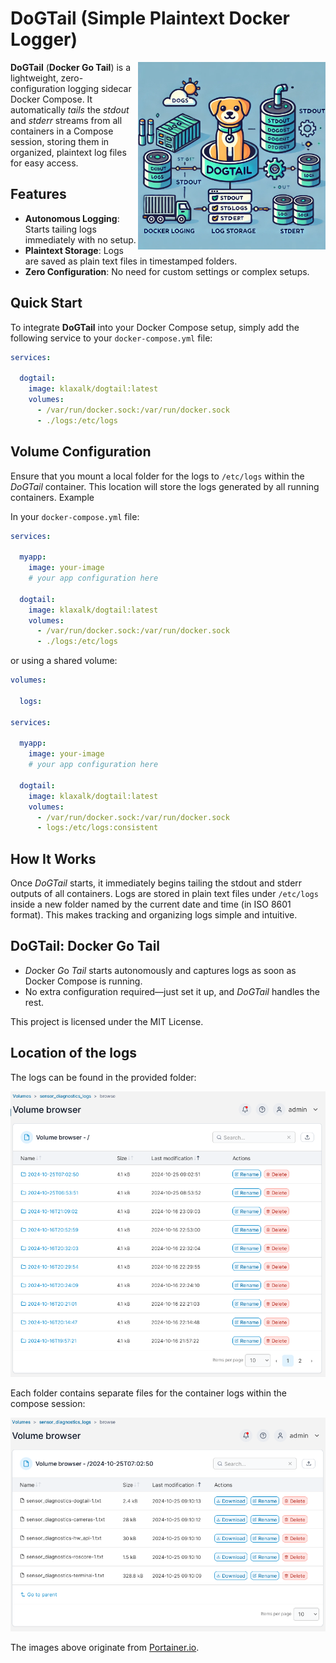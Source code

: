 # DoGTail (Simple Plaintext Docker Logger)

<img src="./.fig/logo.webp" align="right" height="300" width="300" >

**DoGTail** (**Docker Go Tail**) is a lightweight, zero-configuration logging sidecar Docker Compose.
It automatically *tails* the *stdout* and *stderr* streams from all containers in a Compose session, storing them in organized, plaintext log files for easy access.

## Features

* **Autonomous Logging**: Starts tailing logs immediately with no setup.
* **Plaintext Storage**: Logs are saved as plain text files in timestamped folders.
* **Zero Configuration**: No need for custom settings or complex setups.

## Quick Start

To integrate **DoGTail** into your Docker Compose setup, simply add the following service to your `docker-compose.yml` file:

```yaml
services:

  dogtail:
    image: klaxalk/dogtail:latest
    volumes:
      - /var/run/docker.sock:/var/run/docker.sock
      - ./logs:/etc/logs
```

## Volume Configuration

Ensure that you mount a local folder for the logs to `/etc/logs` within the *DoGTail* container.
This location will store the logs generated by all running containers.
Example

In your `docker-compose.yml` file:

```yaml
services:

  myapp:
    image: your-image
    # your app configuration here

  dogtail:
    image: klaxalk/dogtail:latest
    volumes:
      - /var/run/docker.sock:/var/run/docker.sock
      - ./logs:/etc/logs
```

or using a shared volume:

```yaml
volumes:

  logs:

services:

  myapp:
    image: your-image
    # your app configuration here

  dogtail:
    image: klaxalk/dogtail:latest
    volumes:
      - /var/run/docker.sock:/var/run/docker.sock
      - logs:/etc/logs:consistent
```

## How It Works

Once *DoGTail* starts, it immediately begins tailing the stdout and stderr outputs of all containers.
Logs are stored in plain text files under `/etc/logs` inside a new folder named by the current date and time (in ISO 8601 format).
This makes tracking and organizing logs simple and intuitive.

## DoGTail: Docker Go Tail

* *Do*cker *G*o *Tail* starts autonomously and captures logs as soon as Docker Compose is running.
* No extra configuration required—just set it up, and *DoGTail* handles the rest.

This project is licensed under the MIT License.

## Location of the logs

The logs can be found in the provided folder:

![](./.fig/log_folders.png)

Each folder contains separate files for the container logs within the compose session:

![](./.fig/logs.png)

The images above originate from [Portainer.io](https://github.com/portainer/portainer).
